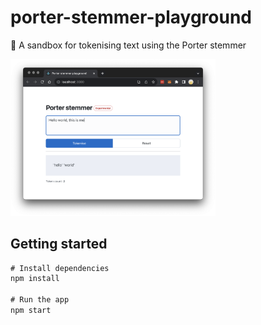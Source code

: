 # porter-stemmer-playground

🌱 A sandbox for tokenising text using the Porter stemmer

<img src="example.png" alt="Porter stemmer playground" style="max-width:65%; margin: 0 auto;">

## Getting started

```javascript
# Install dependencies
npm install

# Run the app
npm start
```
